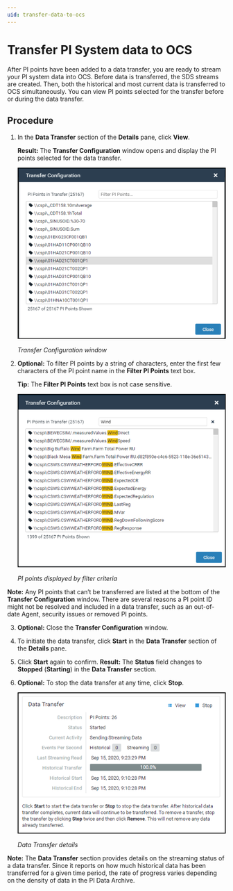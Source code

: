 ```yaml
---
uid: transfer-data-to-ocs
---
```


# Transfer PI System data to OCS

After PI points have been added to a data transfer, you are ready to stream your PI system data into OCS. Before data is transferred, the SDS streams are created.  Then, both the historical and most current data is transferred to OCS simultaneously. You can view PI points selected for the transfer before or during the data transfer.

## Procedure

1. In the **Data Transfer** section of the **Details** pane, click **View**.

    **Result:** The **Transfer Configuration** window opens and display the PI points selected for the data transfer.

    ![ ](../images/transfer-config-window.png "Transfer Configuration window")

    _Transfer Configuration window_

2. **Optional:** To filter PI points by a string of characters, enter the first few characters of the PI point name in the **Filter PI Points** text box.

    **Tip:** The **Filter PI Points** text box is not case sensitive.

   ![ ](../images/transfer-config-filtered.png "PI points displayed by filter criteria")

    _PI points displayed by filter criteria_

**Note:** Any PI points that can’t be transferred are listed at the bottom of the **Transfer Configuration** window. There are several reasons a PI point ID might not be resolved and included in a data transfer, such as an out-of-date Agent, security issues or removed PI points.

3. **Optional:** Close the **Transfer Configuration** window.
4. To initiate the data transfer, click **Start** in the **Data Transfer** section of the **Details** pane.
5. Click **Start** again to confirm.
**Result:** The **Status** field changes to **Stopped** (**Starting**) in the **Data Transfer** section.
6. **Optional:** To stop the data transfer at any time, click **Stop**.

    ![ ](../images/data-transfer-started.png "Data Transfer details")

    _Data Transfer details_

**Note:** The **Data Transfer** section provides details on the streaming status of a data transfer. Since it reports on how much historical data has been transferred for a given time period, the rate of progress varies depending on the density of data in the PI Data Archive.
